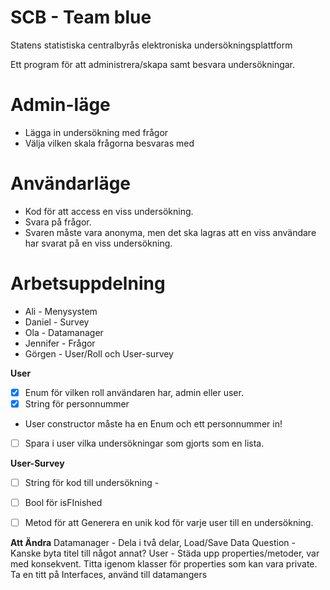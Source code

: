 # SCB - Team blue
Statens statistiska centralbyrås elektroniska undersökningsplattform

Ett program för att administrera/skapa samt besvara undersökningar.

# Admin-läge
* Lägga in undersökning med frågor
* Välja vilken skala frågorna besvaras med 

# Användarläge
* Kod för att access en viss undersökning.
* Svara på frågor.
* Svaren måste vara anonyma, men det ska lagras att en viss användare har svarat på en viss undersökning.


# Arbetsuppdelning
* Ali - Menysystem
* Daniel - Survey
* Ola - Datamanager
* Jennifer - Frågor
* Görgen - User/Roll och User-survey


**User**
- [x] Enum för vilken roll användaren har, admin eller user.
- [x] String för personnummer
* User constructor måste ha en Enum och ett personnummer in!

- [ ] Spara i user vilka undersökningar som gjorts som en lista.

**User-Survey**
- [ ] String för kod till undersökning - 
- [ ] Bool för isFInished
- [ ] Metod för att Generera en unik kod för varje user till en undersökning.


**Att Ändra**
Datamanager - Dela i två delar, Load/Save Data
Question - Kanske byta titel till något annat?
User - Städa upp properties/metoder, var med konsekvent.
Titta igenom klasser för properties som kan vara private.
Ta en titt på Interfaces, använd till datamangers 
